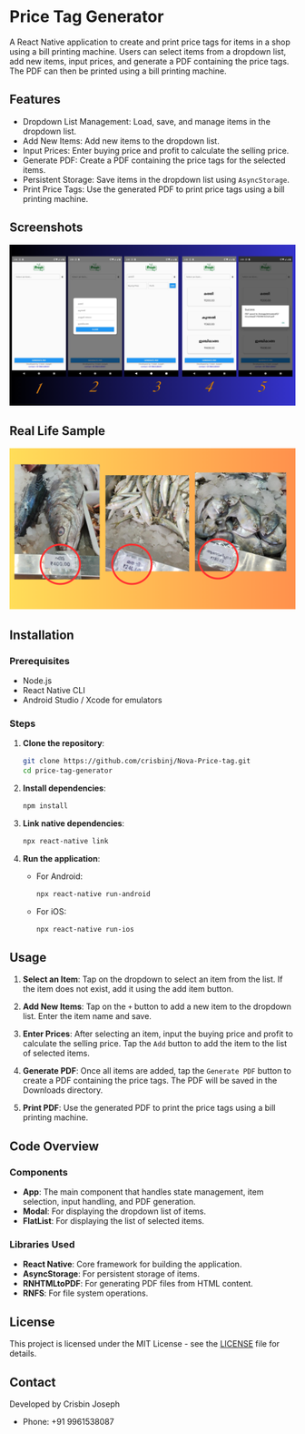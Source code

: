 # Price Tag Generator

A React Native application to create and print price tags for items in a shop using a bill printing machine. Users can select items from a dropdown list, add new items, input prices, and generate a PDF containing the price tags. The PDF can then be printed using a bill printing machine.

## Features

- Dropdown List Management: Load, save, and manage items in the dropdown list.
- Add New Items: Add new items to the dropdown list.
- Input Prices: Enter buying price and profit to calculate the selling price.
- Generate PDF: Create a PDF containing the price tags for the selected items.
- Persistent Storage: Save items in the dropdown list using `AsyncStorage`.
- Print Price Tags: Use the generated PDF to print price tags using a bill printing machine.

## Screenshots

![App Screenshot](./screenshot.png)

## Real Life Sample
![App Screenshot](./sample.png)

## Installation

### Prerequisites

- Node.js
- React Native CLI
- Android Studio / Xcode for emulators

### Steps

1. **Clone the repository**:
    ```sh
    git clone https://github.com/crisbinj/Nova-Price-tag.git
    cd price-tag-generator
    ```

2. **Install dependencies**:
    ```sh
    npm install
    ```

3. **Link native dependencies**:
    ```sh
    npx react-native link
    ```

4. **Run the application**:
    - For Android:
      ```sh
      npx react-native run-android
      ```
    - For iOS:
      ```sh
      npx react-native run-ios
      ```

## Usage

1. **Select an Item**: Tap on the dropdown to select an item from the list. If the item does not exist, add it using the add item button.

2. **Add New Items**: Tap on the `+` button to add a new item to the dropdown list. Enter the item name and save.

3. **Enter Prices**: After selecting an item, input the buying price and profit to calculate the selling price. Tap the `Add` button to add the item to the list of selected items.

4. **Generate PDF**: Once all items are added, tap the `Generate PDF` button to create a PDF containing the price tags. The PDF will be saved in the Downloads directory.

5. **Print PDF**: Use the generated PDF to print the price tags using a bill printing machine.

## Code Overview

### Components

- **App**: The main component that handles state management, item selection, input handling, and PDF generation.
- **Modal**: For displaying the dropdown list of items.
- **FlatList**: For displaying the list of selected items.

### Libraries Used

- **React Native**: Core framework for building the application.
- **AsyncStorage**: For persistent storage of items.
- **RNHTMLtoPDF**: For generating PDF files from HTML content.
- **RNFS**: For file system operations.


## License

This project is licensed under the MIT License - see the [LICENSE](LICENSE) file for details.

## Contact

Developed by Crisbin Joseph

- Phone: +91 9961538087
